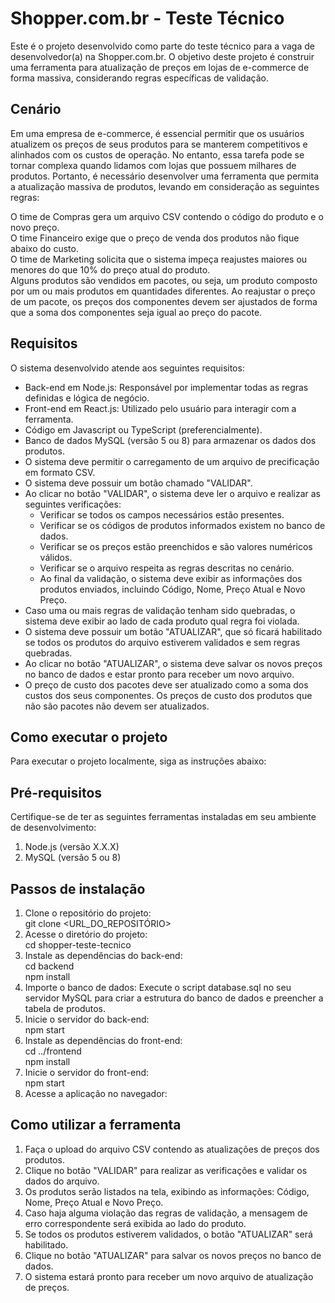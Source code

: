 # Shopper.com.br - Teste Técnico  
Este é o projeto desenvolvido como parte do teste técnico para a vaga de desenvolvedor(a) na Shopper.com.br. O objetivo deste projeto é construir uma ferramenta para atualização de preços em lojas de e-commerce de forma massiva, considerando regras específicas de validação.

## Cenário  
Em uma empresa de e-commerce, é essencial permitir que os usuários atualizem os preços de seus produtos para se manterem competitivos e alinhados com os custos de operação. No entanto, essa tarefa pode se tornar complexa quando lidamos com lojas que possuem milhares de produtos. Portanto, é necessário desenvolver uma ferramenta que permita a atualização massiva de produtos, levando em consideração as seguintes regras:  

O time de Compras gera um arquivo CSV contendo o código do produto e o novo preço.  
O time Financeiro exige que o preço de venda dos produtos não fique abaixo do custo.  
O time de Marketing solicita que o sistema impeça reajustes maiores ou menores do que 10% do preço atual do produto.  
Alguns produtos são vendidos em pacotes, ou seja, um produto composto por um ou mais produtos em quantidades diferentes. Ao reajustar o preço de um pacote, os preços dos componentes devem ser ajustados de forma que a soma dos componentes seja igual ao preço do pacote.  

## Requisitos  
O sistema desenvolvido atende aos seguintes requisitos:  

- Back-end em Node.js: Responsável por implementar todas as regras definidas e lógica de negócio.  
- Front-end em React.js: Utilizado pelo usuário para interagir com a ferramenta.  
- Código em Javascript ou TypeScript (preferencialmente).  
- Banco de dados MySQL (versão 5 ou 8) para armazenar os dados dos produtos.  
- O sistema deve permitir o carregamento de um arquivo de precificação em formato CSV.  
- O sistema deve possuir um botão chamado "VALIDAR".  
- Ao clicar no botão "VALIDAR", o sistema deve ler o arquivo e realizar as seguintes verificações:  
  - Verificar se todos os campos necessários estão presentes.  
  - Verificar se os códigos de produtos informados existem no banco de dados.  
  - Verificar se os preços estão preenchidos e são valores numéricos válidos.  
  - Verificar se o arquivo respeita as regras descritas no cenário.  
  - Ao final da validação, o sistema deve exibir as informações dos produtos enviados, incluindo Código, Nome, Preço Atual e Novo Preço.    
- Caso uma ou mais regras de validação tenham sido quebradas, o sistema deve exibir ao lado de cada produto qual regra foi violada.  
- O sistema deve possuir um botão "ATUALIZAR", que só ficará habilitado se todos os produtos do arquivo estiverem validados e sem regras quebradas.  
- Ao clicar no botão "ATUALIZAR", o sistema deve salvar os novos preços no banco de dados e estar pronto para receber um novo arquivo.  
- O preço de custo dos pacotes deve ser atualizado como a soma dos custos dos seus componentes. Os preços de custo dos produtos que não são pacotes não devem ser atualizados.  

## Como executar o projeto  
Para executar o projeto localmente, siga as instruções abaixo:  

## Pré-requisitos  
Certifique-se de ter as seguintes ferramentas instaladas em seu ambiente de desenvolvimento:  

1. Node.js (versão X.X.X)
2. MySQL (versão 5 ou 8) 

## Passos de instalação

1. Clone o repositório do projeto:  
git clone <URL_DO_REPOSITÓRIO>  
2. Acesse o diretório do projeto:    
cd shopper-teste-tecnico  
3. Instale as dependências do back-end:  
cd backend  
npm install  
4. Importe o banco de dados: 
Execute o script database.sql no seu servidor MySQL para criar a estrutura do banco de dados e preencher a tabela de produtos.  
5. Inicie o servidor do back-end:  
npm start  
6. Instale as dependências do front-end:    
cd ../frontend  
npm install  
7. Inicie o servidor do front-end:    
npm start  
8. Acesse a aplicação no navegador:  

## Como utilizar a ferramenta  
1. Faça o upload do arquivo CSV contendo as atualizações de preços dos produtos.  
2. Clique no botão "VALIDAR" para realizar as verificações e validar os dados do arquivo.  
3. Os produtos serão listados na tela, exibindo as informações: Código, Nome, Preço Atual e Novo Preço.  
4. Caso haja alguma violação das regras de validação, a mensagem de erro correspondente será exibida ao lado do produto.  
5. Se todos os produtos estiverem validados, o botão "ATUALIZAR" será habilitado.  
6. Clique no botão "ATUALIZAR" para salvar os novos preços no banco de dados.  
7. O sistema estará pronto para receber um novo arquivo de atualização de preços.  
